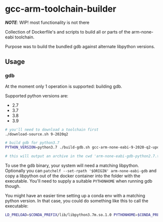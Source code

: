 # gcc-arm-toolchain-builder

**_NOTE_**: WIP! most functionality is not there

Collection of Dockerfile's and scripts to build all or parts of the
arm-none-eabi toolchain.

Purpose was to build the bundled gdb against alternate libpython versions.

## Usage

### gdb

At the moment only 1 operation is supported: building gdb.

Supported python versions are:

- 2.7
- 3.7
- 3.8
- 3.9

```bash
# you'll need to download a toolchain first
./download-source.sh 9-2020q2

# build gdb for python3.7
PYTHON_VERSION=python3.7 ./build-gdb.sh gcc-arm-none-eabi-9-2020-q2-update-src.tar.bz2

# this will output an archive in the cwd 'arm-none-eabi-gdb-python2.7.tar.bz2'
```

To use the gdb binary, your system will need a matching libpython. Optionally
you can `patchelf --set-rpath '$ORIGIN' arm-none-eabi-gdb` and copy a libpython
out of the docker container into the folder with the executable. You'll need to
supply a suitable `PYTHONHOME` when running gdb though.

You might have an easier time setting up a conda env with a matching python
version. In that case, you could do something like this to call the executable:

```bash
LD_PRELOAD=$CONDA_PREFIX/lib/libpython3.7m.so.1.0 PYTHONHOME=$CONDA_PREFIX arm-none-eabi-gdb
```
